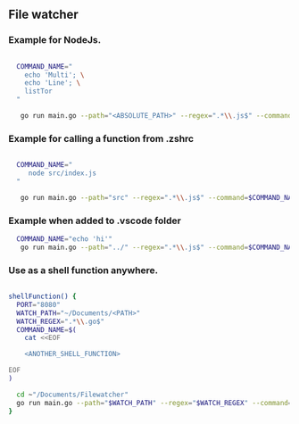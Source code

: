 ## File watcher


### Example for NodeJs.
 ```sh

   COMMAND_NAME="
     echo 'Multi'; \
     echo 'Line'; \
     listTor 
   "

    go run main.go --path="<ABSOLUTE_PATH>" --regex=".*\\.js$" --command=$COMMAND_NAME
 ```


 ### Example for calling a function from .zshrc
 ```sh

   COMMAND_NAME="
      node src/index.js
   "

    go run main.go --path="src" --regex=".*\\.js$" --command=$COMMAND_NAME
 ```


### Example when added to .vscode folder
 ```sh
   COMMAND_NAME="echo 'hi'"
    go run main.go --path="../" --regex=".*\\.js$" --command=$COMMAND_NAME
 ```

### Use as a shell function anywhere.

```sh

shellFunction() {
  PORT="8080"
  WATCH_PATH="~/Documents/<PATH>"
  WATCH_REGEX=".*\\.go$"
  COMMAND_NAME=$(
    cat <<EOF

    <ANOTHER_SHELL_FUNCTION>

EOF
)

  cd ~"/Documents/Filewatcher" 
  go run main.go --path="$WATCH_PATH" --regex="$WATCH_REGEX" --command="$COMMAND_NAME" --port="$PORT"
}

```